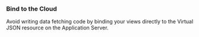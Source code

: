 ### Bind to the Cloud

Avoid writing data fetching code by binding your views directly to the Virtual JSON resource on the Application Server.
